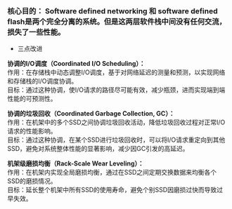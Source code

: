 ### 核心目的： Software defined networking 和 software defined flash是两个完全分离的系统。但是这两层软件栈中间没有任何交流，损失了一些性能。  
- 三点改进

**协调的I/O调度（Coordinated I/O Scheduling）：**     
作用：在存储栈中动态调整I/O调度，基于对网络延迟的测量和预测，以实现网络和存储栈的I/O调度协调。   
目标：通过这种协调，使I/O请求的路径尽可能有效，减少瓶颈，进而实现端到端性能的可预测性。

**协调的垃圾回收（Coordinated Garbage Collection, GC）：**    
作用：在机架中的多个SSD之间协调垃圾回收活动，降低垃圾回收过程对正常I/O请求的性能影响。    
目标：通过这种协调，在某个SSD进行垃圾回收时，可以将I/O请求重定向到其他SSD，避免对系统整体性能的显著影响，减少因GC引发的高延迟。     

**机架级磨损均衡（Rack-Scale Wear Leveling）：**   
作用：在机架内实现全局磨损均衡，通过在SSD之间定期交换数据来均衡各个SSD的磨损情况。   
目标：延长整个机架中所有SSD的使用寿命，避免个别SSD因磨损过快而导致过早失效。    
